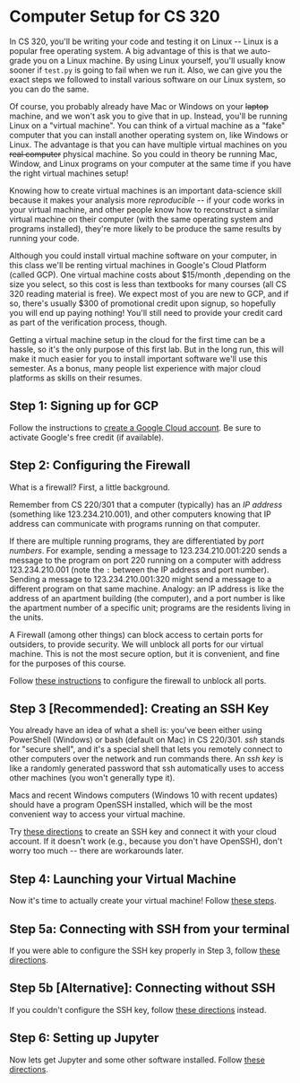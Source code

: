 # Computer Setup for CS 320

In CS 320, you'll be writing your code and testing it on Linux --
Linux is a popular free operating system.  A big advantage of this is
that we auto-grade you on a Linux machine.  By using Linux yourself,
you'll usually know sooner if `test.py` is going to fail when we run
it.  Also, we can give you the exact steps we followed to install
various software on our Linux system, so you can do the same.

Of course, you probably already have Mac or Windows on your ~~laptop~~
machine, and we won't ask you to give that in up.  Instead, you'll be
running Linux on a "virtual machine".  You can think of a virtual
machine as a "fake" computer that you can install another operating
system on, like Windows or Linux.  The advantage is that you can have
multiple virtual machines on you ~~real computer~~ physical machine.
So you could in theory be running Mac, Window, and Linux programs on
your computer at the same time if you have the right virtual machines
setup!

Knowing how to create virtual machines is an important data-science
skill because it makes your analysis more *reproducible* -- if your
code works in your virtual machine, and other people know how to
reconstruct a similar virtual machine on their computer (with the same
operating system and programs installed), they're more likely to be
produce the same results by running your code.

Although you could install virtual machine software on your computer,
in this class we'll be renting virtual machines in Google's Cloud
Platform (called GCP).  One virtual machine costs about $15/month
,depending on the size you select, so this cost is less than textbooks
for many courses (all CS 320 reading material is free).  We expect
most of you are new to GCP, and if so, there's usually $300 of
promotional credit upon signup, so hopefully you will end up paying
nothing!  You'll still need to provide your credit card as part of the
verification process, though.

Getting a virtual machine setup in the cloud for the first time can be
a hassle, so it's the only purpose of this first lab.  But in the long
run, this will make it much easier for you to install important
software we'll use this semester.  As a bonus, many people list
experience with major cloud platforms as skills on their resumes.

## Step 1: Signing up for GCP

Follow the instructions to [create a Google Cloud account](gcp.md).
Be sure to activate Google's free credit (if available).

## Step 2: Configuring the Firewall

What is a firewall?  First, a little background.

Remember from CS 220/301 that a computer (typically) has an *IP address*
(something like 123.234.210.001), and other computers knowing that IP
address can communicate with programs running on that computer.

If there are multiple running programs, they are differentiated by
*port numbers*.  For example, sending a message to 123.234.210.001:220
sends a message to the program on port 220 running on a computer with
address 123.234.210.001 (note the `:` between the IP address and port
number).  Sending a message to 123.234.210.001:320 might send a
message to a different program on that same machine.  Analogy: an IP
address is like the address of an apartment building (the computer),
and a port number is like the apartment number of a specific unit;
programs are the residents living in the units.

A Firewall (among other things) can block access to certain ports for
outsiders, to provide security.  We will unblock all ports for our
virtual machine.  This is not the most secure option, but it is
convenient, and fine for the purposes of this course.

Follow [these instructions](firewall.md) to configure the firewall to unblock all
ports.

## Step 3 [Recommended]: Creating an SSH Key

You already have an idea of what a shell is: you've been either using
PowerShell (Windows) or bash (default on Mac) in CS 220/301.  *ssh*
stands for "secure shell", and it's a special shell that lets you
remotely connect to other computers over the network and run commands
there.  An *ssh key* is like a randomly generated password that ssh
automatically uses to access other machines (you won't generally type
it).

Macs and recent Windows computers (Windows 10 with recent updates)
should have a program OpenSSH installed, which will be the most
convenient way to access your virtual machine.

Try [these directions](ssh.md) to create an SSH key and connect it
with your cloud account.  If it doesn't work (e.g., because you don't
have OpenSSH), don't worry too much -- there are workarounds later.

## Step 4: Launching your Virtual Machine

Now it's time to actually create your virtual machine!  Follow [these steps](launch.md).

## Step 5a: Connecting with SSH from your terminal

If you were able to configure the SSH key properly in Step 3, follow
[these directions](connect.md).

## Step 5b [Alternative]: Connecting without SSH

If you couldn't configure the SSH key, follow [these
directions](connect-alt.md) instead.

## Step 6: Setting up Jupyter

Now lets get Jupyter and some other software installed.  Follow [these
directions](jupyter.md).

